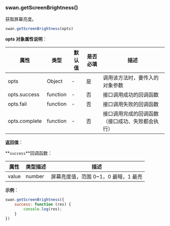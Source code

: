 ### swan.getScreenBrightness()

获取屏幕亮度。

```js
swan.getScreenBrightness(opts)
```

**opts 对象属性说明**：

|属性|类型|默认值|是否必填|描述|
|-|-|-|-|-|
|opts|Object|-|是|调用该方法时，要传入的对象参数|
|opts.success|function|-|否|接口调用成功的回调函数|
|opts.fail|function|-|否|接口调用失败的回调函数|
|opts.complete|function|-|否|接口调用完成的回调函数（接口成功、失败都会执行）|

**返回值**：

**`success`**回调函数：

|属性|类型描述|描述|
|-|-|-|
|value|number|屏幕亮度值，范围 0~1，0 最暗，1 最亮|

**示例**：

```js
swan.getScreenBrightness({
    success: function (res) {
        console.log(res);
    }
})
```